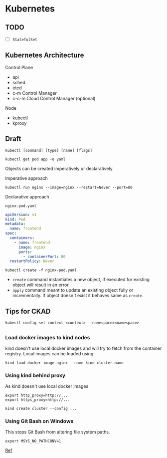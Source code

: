 # Kubernetes

## TODO

- [ ] `StatefulSet`

## Kubernetes Architecture

Control Plane

- api
- sched
- etcd
- c-m Control Manager
- c-c-m Cloud Control Manager (optional)

Node

- kubectl
- kproxy

## Draft

```
kubectl [command] [type] [name] [flags]

kubectl get pod app -o yaml
```

Objects can be created imperatively or declaratively.

Imperative approach

```
kubectl run nginx --image=nginx --restart=Never --port=80
```

Declarative approach

`nginx-pod.yaml`

```yaml
apiVersion: v1
kind: Pod
metadata:
  name: frontend
spec:
  containers:
    - name: frontend
      image: nginx
      ports:
        - containerPort: 80
  restartPolicy: Never
```

```
kubectl create -f nginx-pod.yaml
```

- `create` command instantiates a new object, if executed for existing object will result in an error.
- `apply` command meant to update an existing object fully or incrementally. If object doesn't exist it behaves same as `create`.

## Tips for CKAD

```
kubectl config set-context <context> --namespace=<namespace>
```

##

### Load docker images to kind nodes

kind doesn't use local docker images and will try to fetch from the container registry. Local images can be loaded using:

```shell
kind load docker-image nginx --name kind-cluster-name
```

### Using kind behind proxy

As kind doesn't use local docker images

```shell
export http_proxy=http://...
export https_proxy=http://...

kind create cluster --config ...
```

### Using Git Bash on Windows

This stops Git Bash from altering file system paths.

```shell
export MSYS_NO_PATHCONV=1
```

[Ref](https://books.google.com/books?id=hHc5DwAAQBAJ&pg=PA196&lpg=PA196&dq=environment+variable+windows+MSYS_NO_PATHCONV&source=bl&ots=9AW2uHiBQ7&sig=ACfU3U1kwtYXN9LqmM5Cy2P_2W5zc9-bLw&hl=en&sa=X&ved=2ahUKEwiN-vG-gsLpAhUQo54KHVCCCaAQ6AEwBHoECAoQAQ#v=onepage&q&f=false)


